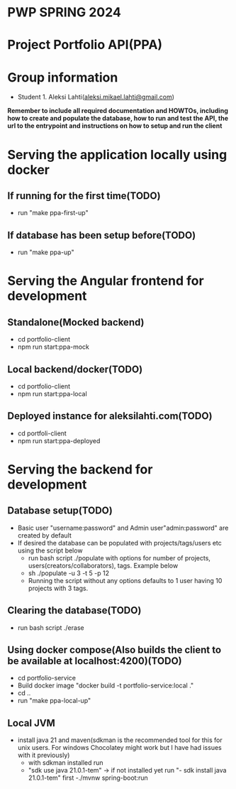 # PWP SPRING 2024
# Project Portfolio API(PPA)
# Group information
* Student 1. Aleksi Lahti(aleksi.mikael.lahti@gmail.com)


__Remember to include all required documentation and HOWTOs, including how to create and populate the database, how to run and test the API, the url to the entrypoint and instructions on how to setup and run the client__

# Serving the application locally using docker
## If running for the first time(TODO)
- run "make ppa-first-up"
## If database has been setup before(TODO)
- run "make ppa-up"



# Serving the Angular frontend for development

## Standalone(Mocked backend)
- cd portfolio-client
- npm run start:ppa-mock

## Local backend/docker(TODO)
- cd portfolio-client
- npm run start:ppa-local

## Deployed instance for aleksilahti.com(TODO)
- cd portfoli-client
- npm run start:ppa-deployed


# Serving the backend for development

## Database setup(TODO)
- Basic user "username:password" and Admin user"admin:password" are created by default
- If desired the database can be populated with projects/tags/users etc using the script below
    - run bash script ./populate with options for number of projects, users(creators/collaborators), tags. Example below
    - sh ./populate -u 3 -t 5 -p 12
    - Running the script without any options defaults to 1 user having 10 projects with 3 tags.

## Clearing the database(TODO)
- run bash script ./erase

## Using docker compose(Also builds the client to be available at localhost:4200)(TODO)
- cd portfolio-service
- Build docker image "docker build -t portfolio-service:local ."
- cd ..
- run "make ppa-local-up"

## Local JVM
- install java 21 and maven(sdkman is the recommended tool for this for unix users. For windows Chocolatey might work but I have had issues with it previously)
    - with sdkman installed run
    - "sdk use java 21.0.1-tem" -> if not installed yet run "- sdk install java 21.0.1-tem" first
    -./mvnw spring-boot:run
